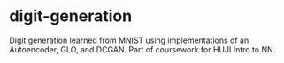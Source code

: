 # digit-generation
Digit generation learned from MNIST using implementations of an Autoencoder, GLO, and DCGAN. Part of coursework for HUJI Intro to NN.
